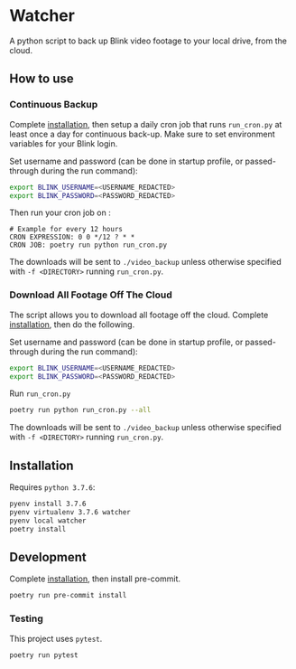 # Watcher

A python script to back up Blink video footage to your local drive, from the cloud.

## How to use

### Continuous Backup
Complete [installation](#installation), then setup a daily cron job that runs `run_cron.py` at least once a day for continuous back-up. Make sure to set environment variables for your Blink login.

Set username and password (can be done in startup profile, or passed-through during the run command):
```bash
export BLINK_USERNAME=<USERNAME_REDACTED>
export BLINK_PASSWORD=<PASSWORD_REDACTED>
```
Then run your cron job on :
```
# Example for every 12 hours
CRON EXPRESSION: 0 0 */12 ? * *
CRON JOB: poetry run python run_cron.py
```
The downloads will be sent to `./video_backup` unless otherwise specified with `-f <DIRECTORY>` running `run_cron.py`.

### Download All Footage Off The Cloud
The script allows you to download all footage off the cloud. Complete [installation](#installation), then do the following.

Set username and password (can be done in startup profile, or passed-through during the run command):
```bash
export BLINK_USERNAME=<USERNAME_REDACTED>
export BLINK_PASSWORD=<PASSWORD_REDACTED>
```
Run `run_cron.py`
```bash
poetry run python run_cron.py --all
```
The downloads will be sent to `./video_backup` unless otherwise specified with `-f <DIRECTORY>` running `run_cron.py`.




## Installation
Requires `python 3.7.6`:
```bash
pyenv install 3.7.6
pyenv virtualenv 3.7.6 watcher
pyenv local watcher
poetry install
```

## Development

Complete [installation](#installation), then install pre-commit.
```bash
poetry run pre-commit install
```
### Testing
This project uses `pytest`.
```bash
poetry run pytest
```
